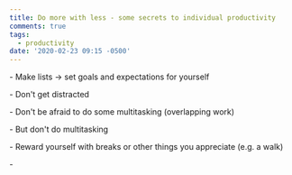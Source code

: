 ```yaml
---
title: Do more with less - some secrets to individual productivity
comments: true
tags:
  - productivity
date: '2020-02-23 09:15 -0500'
---
```

\- Make lists -> set goals and expectations for yourself

\- Don't get distracted

\- Don't be afraid to do some multitasking (overlapping work) 

\- But don't do multitasking

\- Reward yourself with breaks or other things you appreciate (e.g. a walk)

\-
